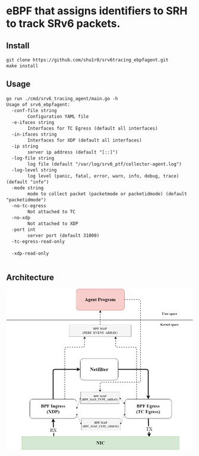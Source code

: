 # eBPF that assigns identifiers to SRH to track SRv6 packets.

## Install
```shell
git clone https://github.com/shu1r0/srv6tracing_ebpfagent.git
make install
```

## Usage
```
go run ./cmd/srv6_tracing_agent/main.go -h
Usage of srv6_ebpfagent:
  -conf-file string
        Configuration YAML file
  -e-ifaces string
        Interfaces for TC Egress (default all interfaces)
  -in-ifaces string
        Interfaces for XDP (default all interfaces)
  -ip string
        server ip address (default "[::]")
  -log-file string
        log file (default "/var/log/srv6_ptf/collector-agent.log")
  -log-level string
        log level (panic, fatal, error, warn, info, debug, trace) (default "info")
  -mode string
        mode to collect packet (packetmode or packetidmode) (default "packetidmode")
  -no-tc-egress
        Not attached to TC
  -no-xdp
        Not attached to XDP
  -port int
        server port (default 31000)
  -tc-egress-read-only
    
  -xdp-read-only
    
```

## Architecture

![architecture](./docs/images/network_flow.drawio.png)

